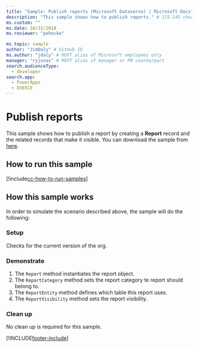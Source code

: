 ```yaml
---
title: "Sample: Publish reports (Microsoft Dataverse) | Microsoft Docs" # Intent and product brand in a unique string of 43-59 chars including spaces
description: "This sample shows how to publish reports." # 115-145 characters including spaces. This abstract displays in the search result.
ms.custom: ""
ms.date: 10/31/2018
ms.reviewer: "pehecke"

ms.topic: sample
author: "JimDaly" # GitHub ID
ms.author: "jdaly" # MSFT alias of Microsoft employees only
manager: "ryjones" # MSFT alias of manager or PM counterpart
search.audienceType: 
  - developer
search.app: 
  - PowerApps
  - D365CE
---
```

# Publish reports



This sample shows how to publish a report by creating a **Report** record and the related records that make it visible. You can download the sample from [here](https://github.com/microsoft/PowerApps-Samples/tree/master/cds/orgsvc/C%23/PublishReport).

## How to run this sample

[!include[cc-how-to-run-samples](../../includes/cc-how-to-run-samples.md)]

## How this sample works

In order to simulate the scenario described above, the sample will do the following:

### Setup

Checks for the current version of the org.

### Demonstrate

1. The `Report` method instantiates the report object.
2. The `ReportCategory` method sets the report category te report should belong to.
3. The `ReportEntity` method defines which table this report uses.
4. The `ReportVisibility` method sets the report visibility.

### Clean up

No clean up is required for this sample.


[!INCLUDE[footer-include](../../../../includes/footer-banner.md)]
